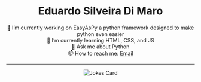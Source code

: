 <h1 align=center>Eduardo Silveira Di Maro</h1>

<div align=center>
  <div> 🔭 I’m currently working on EasyAsPy a python framework designed to make python even easier</div>
  <div> 🌱 I’m currently learning HTML, CSS, and JS</div>
  <div> 💬 Ask me about Python</div>
  <div> 📫 How to reach me: <a href="mailto:edugabri1217@gmail.com">Email</a></div>
</div>
<hr>

<div align=center>
  <img src="https://readme-jokes.vercel.app/api?hideBorder%23" alt="Jokes Card" />
</div>
